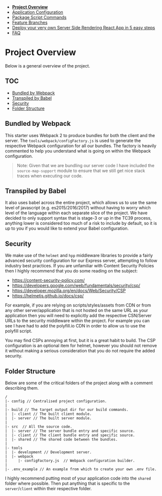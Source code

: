  - __[Project Overview](/docs/PROJECT_OVERVIEW.md)__
 - [Application Configuration](/docs/APPLICATION_CONFIG.md)
 - [Package Script Commands](/docs/PKG_SCRIPTS.md)
 - [Feature Branches](/docs/FEATURE_BRANCHES.md)
 - [Deploy your very own Server Side Rendering React App in 5 easy steps](/docs/DEPLOY_TO_NOW.md)
 - [FAQ](/docs/FAQ.md)

# Project Overview

Below is a general overview of the project.

## TOC

 - [Bundled by Webpack](#bundled-by-webpack)
 - [Transpiled by Babel](#transpiled-by-babel)
 - [Security](#security)
 - [Folder Structure](#folder-structure)

## Bundled by Webpack

This starter uses Webpack 2 to produce bundles for both the client and the server. The `tools/webpack/configFactory.js` is used to generate the respective Webpack configuration for all our bundles. The factory is heavily commented to help you understand what is going on within the Webpack configuration.

> Note: Given that we are bundling our server code I have included the `source-map-support` module to ensure that we still get nice stack traces when executing our code.

## Transpiled by Babel

It also uses babel across the entire project, which allows us to use the same level of javascript (e.g. es2015/2016/2017) without having to worry which level of the language within each separate slice of the project.  We have decided to only support syntax that is stage-3 or up in the TC39 process, anything lower is considered too much of a risk to include by default, so it is up to you if you would like to extend your Babel configuration.

## Security

We make use of the `helmet` and `hpp` middleware libraries to provide a fairly advanced security configuration for our Express server, attempting to follow industry best practices. If you are unfamiliar with Content Security Policies then I highly recommend that you do some reading on the subject:

  - https://content-security-policy.com/
  - https://developers.google.com/web/fundamentals/security/csp/
  - https://developer.mozilla.org/en/docs/Web/Security/CSP
  - https://helmetjs.github.io/docs/csp/

For example, if you are relying on scripts/styles/assets from CDN or from any other server/application that is not hosted on the same URL as your application then you will need to explicitly add the respective CSN/Server URLs to the security middleware within the project.  For example you can see I have had to add the polyfill.io CDN in order to allow us to use the polyfill script.

You may find CSPs annoying at first, but it is a great habit to build. The CSP configuration is an optional item for helmet, however you should not remove it without making a serious consideration that you do not require the added security.

## Folder Structure

Below are some of the critical folders of the project along with a comment describing them.

```
/
|- config // Centralised project configuration.
|
|- build // The target output dir for our build commands.
|  |- client // The built client module.
|  |- server // The built server module.
|
|- src  // All the source code.
|  |- server // The server bundle entry and specific source.
|  |- client // The client bundle entry and specific source.
|  |- shared // The shared code between the bundles.
|
|- tools
|  |- development // Development server.
|  |- webpack
|     |- configFactory.js  // Webpack configuration builder.
|
|- .env_example // An example from which to create your own .env file.
```

I highly recommend putting most of your application code into the `shared` folder where possible.  Then put anything that is specific to the `server`/`client` within their respective folder.
